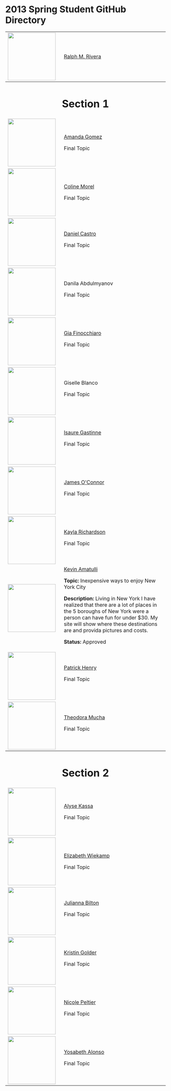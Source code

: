 2013 Spring Student GitHub Directory
====================================

<table>
   <tr>
    <td><a href="https://github.com/RalphMRivera"><img src="https://secure.gravatar.com/avatar/7695899f2417703e265b9f4a46d01b07?s=150&amp;d=https://a248.e.akamai.net/assets.github.com%2Fimages%2Fgravatars%2Fgravatar-user-150.png" alt="" width="150" height="150" border="0" /></a></td>
    <td><a href="https://github.com/RalphMRivera">Ralph M. Rivera</a></td>
   </tr>
   <tr>
    <th colspan="2">
     <h1>Section 1</h1>
    </th>
   </tr>
   <tr>
    <td width="160"><img src="https://secure.gravatar.com/avatar/0b4641a7326c854532440ca422406abd?s=150&amp;d=https://a248.e.akamai.net/assets.github.com/images/gravatars/gravatar-user-150.png" alt="" width="150" height="150" /></td>
    <td>
     <p><a href="https://github.com/amandag328">Amanda Gomez</a></p>
     <p>Final Topic </p>
    </td>
   </tr>
   <tr>
    <td><img src="https://secure.gravatar.com/avatar/0c2df453b45e20e64dc235f6eef96d96?s=150" alt="" width="150" height="150" /></td>
    <td>
     <p><a href="https://github.com/colinemorel">Coline Morel</a></p>
     <p>Final Topic </p>
    </td>
   </tr>
   <tr>
    <td><img src="https://secure.gravatar.com/avatar/3079bd7efd42cdcb8009019c3c69b652?s=150" alt="" width="150" height="150" /></td>
    <td><a href="https://github.com/danielcastro3">Daniel Castro</a>
     <p>Final Topic</p>
     <a href="https://github.com/danielcastro3"> </a></td>
   </tr>
   <tr>
    <td><img src="https://secure.gravatar.com/avatar/xxxxxxxxxx?s=150&amp;d=https://a248.e.akamai.net/assets.github.com/images/gravatars/gravatar-user-150.png" alt="" width="150" height="150" /></td>
    <td>Danila Abdulmyanov
     <p>Final Topic</p>
    </td>
   </tr>
   <tr>
    <td><img src="https://secure.gravatar.com/avatar/fe887976b73b2a8bb69184db23df73d0?s=150&amp;d=https://a248.e.akamai.net/assets.github.com/images/gravatars/gravatar-user-150.png" alt="" width="150" height="150" /></td>
    <td><a href="https://github.com/gialucia">Gia Finocchiaro</a>
     <p>Final Topic</p>
     <a href="https://github.com/gialucia"> </a></td>
   </tr>
   <tr>
    <td><img src="https://secure.gravatar.com/avatar/xxxxxxxxxx?s=150&amp;d=https://a248.e.akamai.net/assets.github.com/images/gravatars/gravatar-user-150.png" alt="" width="150" height="150" /></td>
    <td>Giselle Blanco
     <p>Final Topic</p>
    </td>
   </tr>
   <tr>
    <td><img src="https://secure.gravatar.com/avatar/bbb4cba4d1b96263b67815c63983a394?s=150&amp;d=https://a248.e.akamai.net/assets.github.com/images/gravatars/gravatar-user-150.png" alt="" width="150" height="150" /></td>
    <td><a href="https://github.com/isauregastinne">Isaure Gastinne</a>
     <p>Final Topic</p>
     <a href="https://github.com/isauregastinne"> </a></td>
   </tr>
   <tr>
    <td><img src="https://secure.gravatar.com/avatar/47e102a4b71ae4b429e044d5cab9a8d9?s=150&amp;d=https://a248.e.akamai.net/assets.github.com/images/gravatars/gravatar-user-150.png" alt="" width="150" height="150" /></td>
    <td><a href="https://github.com/jamesoconnor1993">James O'Connor</a>
     <p>Final Topic</p>
    </td>
   </tr>
   <tr>
    <td><img src="https://secure.gravatar.com/avatar/8be63820eadec4ffa46a04350cad544b?s=150&amp;d=https://a248.e.akamai.net/assets.github.com/images/gravatars/gravatar-user-150.png" alt="" width="150" height="150" /></td>
    <td><a href="https://github.com/kaylarichardson">Kayla Richardson</a>
     <p>Final Topic</p>
    </td>
   </tr>
   <tr>
    <td><img src="https://secure.gravatar.com/avatar/1b5583b71bf845905943759e8dc8e4d5?s=150&amp;d=https://a248.e.akamai.net/assets.github.com/images/gravatars/gravatar-user-150.png" alt="" width="150" height="150" /></td>
    <td><a href="https://github.com/kevin-amatulli">Kevin Amatulli</a>
     <p><strong>Topic:</strong> Inexpensive ways to enjoy New York City</p>
     <p><strong>Description:</strong> Living in New York I have realized that there are a lot of places in the 5 boroughs of New York were a person can have fun for under $30. My site will show where these destinations are and provida pictures and costs.</p>
     <p><strong>Status:</strong> Approved</p>
    </td>
   </tr>
   <tr>
    <td><img src="https://secure.gravatar.com/avatar/e3f3edaf037b0ff6ce6a9196b5dd7111?s=150&amp;d=https://a248.e.akamai.net/assets.github.com/images/gravatars/gravatar-user-150.png" alt="" width="150" height="150" /></td>
    <td><a href="https://github.com/patrickjhenry">Patrick Henry</a>
     <p>Final Topic</p>
    </td>
   </tr>
   <tr>
    <td><img src="https://secure.gravatar.com/avatar/0e7743f0bde54179001a00e155d08ccd?s=150&amp;d=https://a248.e.akamai.net/assets.github.com/images/gravatars/gravatar-user-150.png" alt="" width="150" height="150" /></td>
    <td><a href="https://github.com/teddiemucha">Theodora Mucha</a>
     <p>Final Topic</p>
    </td>
   </tr>
   <tr>
    <th colspan="2">
     <h1>Section 2</h1>
    </th>
   </tr>
   <tr>
    <td width="160"><img src="https://secure.gravatar.com/avatar/0260e2add0847512c4b26737e3901efe?s=150&amp;d=https://a248.e.akamai.net/assets.github.com/images/gravatars/gravatar-user-150.png" alt="" width="150" height="150" /></td>
    <td>
     <p><a href="https://github.com/alysekassa">Alyse Kassa </a></p>
     <p>Final Topic</p>
    </td>
   </tr>
   <tr>
    <td><img src="https://secure.gravatar.com/avatar/b9a8691bf6b6b74bdad8c458add0f166?s=150&amp;d=https://a248.e.akamai.net/assets.github.com/images/gravatars/gravatar-user-150.png" alt="" width="150" height="150" /></td>
    <td>
     <p><a href="https://github.com/elliewiekamp">Elizabeth Wiekamp</a></p>
     <p>Final Topic </p>
    </td>
   </tr>
   <tr>
    <td><img src="https://secure.gravatar.com/avatar/2c5f6b7433af665b5c65852352f8a0ec?s=150&amp;d=https://a248.e.akamai.net/assets.github.com/images/gravatars/gravatar-user-150.png" alt="" width="150" height="150" /></td>
    <td><a href="https://github.com/JuliBilto">Julianna Bilton</a>
     <p>Final Topic</p>
    </td>
   </tr>
   <tr>
    <td><img src="https://secure.gravatar.com/avatar/38980705fec441c7b1bf0c25728f0638?s=150&amp;d=https://a248.e.akamai.net/assets.github.com/images/gravatars/gravatar-user-150.png" alt="" width="150" height="150" /></td>
    <td><a href="https://github.com/staygolder">Kristin Golder</a>
     <p>Final Topic</p>
    </td>
   </tr>
   <tr>
    <td><img src="https://secure.gravatar.com/avatar/667ff1b3d2c7966355d4b5c733202639?s=150&amp;d=https://a248.e.akamai.net/assets.github.com/images/gravatars/gravatar-user-150.png" alt="" width="150" height="150" /></td>
    <td><a href="https://github.com/nicolepeltier">Nicole Peltier</a>
     <p>Final Topic</p>
    </td>
   </tr>
   <tr>
    <td><img src="https://secure.gravatar.com/avatar/edcae18feee93ebb21fcdd22826e2813?s=150&amp;d=https://a248.e.akamai.net/assets.github.com/images/gravatars/gravatar-user-150.png" alt="" width="150" height="150" /></td>
    <td><a href="https://github.com/yalonso522">Yosabeth Alonso</a>
     <p>Final Topic</p>
    </td>
   </tr>
  </table>
